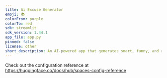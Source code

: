 ```yaml
---
title: Ai Excuse Generator
emoji: 📚
colorFrom: purple
colorTo: red
sdk: streamlit
sdk_version: 1.44.1
app_file: app.py
pinned: false
license: other
short_description: An AI-powered app that generates smart, funny, and realistic
---
```


Check out the configuration reference at https://huggingface.co/docs/hub/spaces-config-reference
